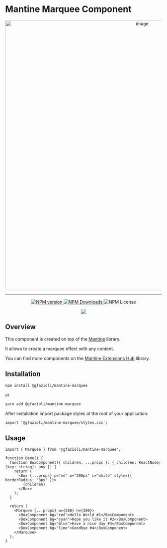 # Mantine Marquee Component

<p align="center">
  <img width="866" alt="image" src="https://github.com/gfazioli/mantine-marquee/assets/432181/d9d37b48-ab49-44c7-9315-4ad9a48e70f8">
</p>

---

<p align="center">
  <a aria-label="NPM version" href="https://www.npmjs.com/package/@gfazioli/mantine-marquee">
    <img alt="NPM version" src="https://img.shields.io/npm/v/%40gfazioli%2Fmantine-marquee?style=for-the-badge">
  </a>
  
  <a aria-label="NPM version" href="https://www.npmjs.com/package/@gfazioli/mantine-marquee">
    <img alt="NPM Downloads" src="https://img.shields.io/npm/dm/%40gfazioli%2Fmantine-marquee?style=for-the-badge">
  </a>

  <img alt="NPM License" src="https://img.shields.io/npm/l/%40gfazioli%2Fmantine-marquee?style=for-the-badge">

</p>

<p align="center">
<a href="https://www.buymeacoffee.com/johnfazioli"><img src="https://img.buymeacoffee.com/button-api/?text=Buy me a coffee&emoji=☕&slug=johnfazioli&button_colour=FFDD00&font_colour=000000&font_family=Cookie&outline_colour=000000&coffee_colour=ffffff" /></a>
</p>

## Overview

This component is created on top of the [Mantine](https://mantine.dev/) library.

It allows to create a marquee effect with any content.

You can find more components on the [Mantine Extensions Hub](https://mantine-extensions.vercel.app/) library.

## Installation

```sh
npm install @gfazioli/mantine-marquee
```
or 

```sh
yarn add @gfazioli/mantine-marquee
```

After installation import package styles at the root of your application:

```tsx
import '@gfazioli/mantine-marquee/styles.css';
```

## Usage

```tsx
import { Marquee } from '@gfazioli/mantine-marquee';

function Demo() {
  function BoxComponent({ children, ...props }: { children: ReactNode; [key: string]: any }) {
    return (
      <Box {...props} p="md" w="200px" c="white" style={{ borderRadius: '8px' }}>
        {children}
      </Box>
    );
  }

  return (
    <Marquee {...props} w={560} h={300}>
      <BoxComponent bg="red">Hello World #1</BoxComponent>
      <BoxComponent bg="cyan">Hope you like it #2</BoxComponent>
      <BoxComponent bg="blue">Have a nice day #3</BoxComponent>
      <BoxComponent bg="lime">Goodbye #4</BoxComponent>
    </Marquee>
  );
}
```



